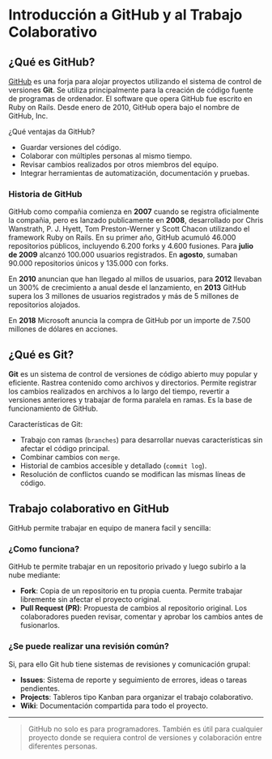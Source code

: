 # Introducción a GitHub y al Trabajo Colaborativo

## ¿Qué es GitHub?

[GitHub](https://github.com/) es una forja para alojar proyectos utilizando el sistema de control de versiones **Git**. Se utiliza principalmente para la creación de código fuente de programas de ordenador. El software que opera GitHub fue escrito en Ruby on Rails. Desde enero de 2010, GitHub opera bajo el nombre de GitHub, Inc.

¿Qué ventajas da GitHub?
- Guardar versiones del código.
- Colaborar con múltiples personas al mismo tiempo.
- Revisar cambios realizados por otros miembros del equipo.
- Integrar herramientas de automatización, documentación y pruebas.

### Historia de GitHub

GitHub como compañia comienza en **2007** cuando se registra oficialmente la compañia, pero es lanzado publicamente en **2008**,  desarrollado por Chris Wanstrath, P. J. Hyett, Tom Preston-Werner y Scott Chacon utilizando el framework Ruby on Rails. En su primer año, GitHub acumuló 46.000 repositorios públicos, incluyendo 
6.200 forks y 4.600 fusiones. Para **julio de 2009** alcanzó 100.000 usuarios registrados. En **agosto**, sumaban 90.000 repositorios únicos y 135.000 con forks.

En **2010** anuncian que han llegado al millos de usuarios, para **2012** llevaban un 300% de crecimiento a anual desde el lanzamiento, en **2013** GitHub supera los 3 millones de usuarios registrados y más de 5 millones de repositorios alojados.

En **2018** Microsoft anuncia la compra de GitHub por un importe de 7.500 millones de dólares en acciones.



## ¿Qué es Git?

**Git** es un sistema de control de versiones de código abierto muy popular y eficiente. Rastrea contenido como archivos y directorios. Permite registrar los cambios realizados en archivos a lo largo del tiempo, revertir a versiones anteriores y trabajar de forma paralela en ramas. Es la base de funcionamiento de GitHub.

Características de Git:
- Trabajo con ramas (`branches`) para desarrollar nuevas características sin afectar el código principal.
- Combinar cambios con `merge`.
- Historial de cambios accesible y detallado (`commit log`).
- Resolución de conflictos cuando se modifican las mismas líneas de código.

## Trabajo colaborativo en GitHub

GitHub permite trabajar en equipo de manera facil y sencilla:

### ¿Como funciona?

GitHub te permite trabajar en un repositorio privado y luego subirlo a la nube mediante:
- **Fork**: Copia de un repositorio en tu propia cuenta. Permite trabajar libremente sin afectar el proyecto original.
- **Pull Request (PR)**: Propuesta de cambios al repositorio original. Los colaboradores pueden revisar, comentar y aprobar los cambios antes de fusionarlos.

### ¿Se puede realizar una revisión común?
Si, para ello Git hub tiene sistemas de revisiones y comunicación grupal:
- **Issues**: Sistema de reporte y seguimiento de errores, ideas o tareas pendientes.
- **Projects**: Tableros tipo Kanban para organizar el trabajo colaborativo.
- **Wiki**: Documentación compartida para todo el proyecto.

---



> GitHub no solo es para programadores. También es útil para cualquier proyecto donde se requiera control de versiones y colaboración entre diferentes personas.



